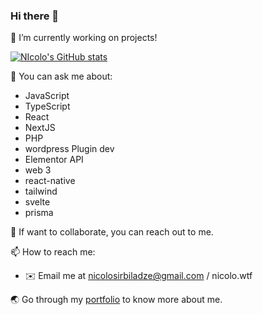 ### Hi there 👋

:office: I’m currently working on projects!

[![NIcolo's GitHub stats](https://github-readme-stats.vercel.app/api?username=nicolooo&show_icons=true&layout=compact&theme=dark)](https://github.com/Nicolooo)


💬 You can ask me about:
  * JavaScript
  * TypeScript
  * React
  * NextJS
  * PHP
  * wordpress Plugin dev
  * Elementor API
  * web 3
  * react-native
  * tailwind
  * svelte
  * prisma

🤔 If want to collaborate, you can reach out to me.

📫 How to reach me:
* :envelope: Email me at nicolosirbiladze@gmail.com / nicolo.wtf

:earth_asia: Go through my [portfolio](https://nicolo.wtf) to know more about me.
